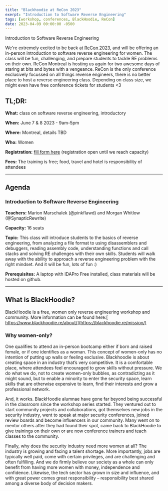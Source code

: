 ```yaml
---
title: "Blackhoodie at ReCon 2023"
exerpt: "Introduction to Software Reverse Engineering"
tags: [workshop, conferences, BlackHoodie, ReCon]
date: 2023-04-09 00:00:00 -0500
---
```


Introduction to Software Reverse Engineering

We're extremely excited to be back at [ReCon 2023](https://recon.cx/2023/), and will be offering an in-person introduction to software reverse engineering for women. The class will be fun, challenging, and prepare students to tackle RE problems on their own. ReCon Montreal is hosting us again for two awesome days of staring at bits and bytes with a vengeance. ReCon is the only conference exclusively focussed on all things reverse engineers, there is no better place to host a reverse engineering class. Depending on class size, we might even have free conference tickets for students <3


## **TL;DR:**

**What:** class on software reverse engineering, introductory

**When:** June 7 & 8 2023 - 9am-5pm

**Where:** Montreal, details TBD

**Who:** Women

**Registration:** [fill form here](https://docs.google.com/forms/d/e/1FAIpQLSdMpVK9oxKd7pFCGrfvNeMLUfGCAEs6ysIigHqE7v1vEFL2Bg/viewform?usp=sf_link) (registration open until we reach capacity)

**Fees:** The training is free; food, travel and hotel is responsibility of attendees


---


## **Agenda**


### **Introduction to Software Reverse Engineering**

**Teachers:** Marion Marschalek (@pinkflawd) and Morgan Whitlow (@SynapticRewrite)

**Capacity:** 16 seats

**Topic:** This class will introduce students to the basics of reverse engineering, from analyzing a file format to using disassemblers and debuggers, reading assembly code, understanding functions and call stacks and solving RE challenges with their own skills. Students will walk away with the ability to approach a reverse engineering problem with the right mindset. And it will be fun, lots of fun :)  

**Prerequisites:** A laptop with IDAPro Free installed, class materials will be hosted on github. 


---


## **What is BlackHoodie?**

BlackHoodie is a free, women only reverse engineering workshop and community. More information can be found here:[ https://www.blackhoodie.re/about/](https://blackhoodie.re/mission/)


### **Why women-only?**

One qualifies to attend an in-person bootcamp either if born and raised female, or if one identifies as a woman. This concept of women-only has no intention of putting up walls or feeling exclusive. Blackhoodie is about creating space in an industry that’s very competitive. It is a comfortable place, where attendees feel encouraged to grow skills without pressure. We do what we do, not to create women-only bubbles, as contradicting as it might sound, but to enable a minority to enter the security space, learn skills that are otherwise expensive to learn, find their interests and grow a professional network.

And, it works. BlackHoodie alumnae have gone far beyond being successful in the classroom since the workshop series started. They ventured out to start community projects and collaborations, got themselves new jobs in the security industry, went to speak at major security conferences, joined review boards and become influencers in our community. Many went on to mentor others after they had found their spot, came back to BlackHoodie to give trainings on their own or are now conference trainers and teach classes to the community.

Finally, why does the security industry need more women at all? The industry is growing and facing a talent shortage. More importantly, jobs are typically well paid, come with certain privileges, and are challenging and often fulfilling. And we do firmly believe our society as a whole can only benefit from having more women with money, independence and confidence. Likewise, the tech sector has grown in size and influence, and with great power comes great responsibility – responsibility best shared among a diverse body of decision makers.





